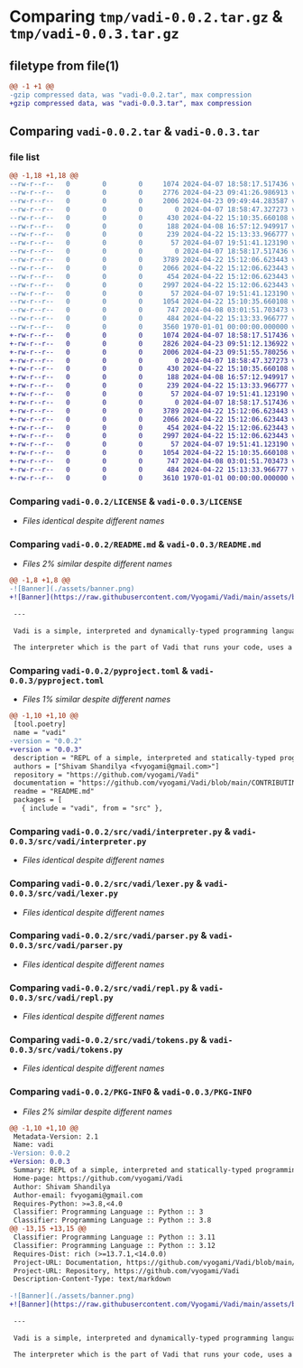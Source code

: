 # Comparing `tmp/vadi-0.0.2.tar.gz` & `tmp/vadi-0.0.3.tar.gz`

## filetype from file(1)

```diff
@@ -1 +1 @@
-gzip compressed data, was "vadi-0.0.2.tar", max compression
+gzip compressed data, was "vadi-0.0.3.tar", max compression
```

## Comparing `vadi-0.0.2.tar` & `vadi-0.0.3.tar`

### file list

```diff
@@ -1,18 +1,18 @@
--rw-r--r--   0        0        0     1074 2024-04-07 18:58:17.517436 vadi-0.0.2/LICENSE
--rw-r--r--   0        0        0     2776 2024-04-23 09:41:26.986913 vadi-0.0.2/README.md
--rw-r--r--   0        0        0     2006 2024-04-23 09:49:44.283587 vadi-0.0.2/pyproject.toml
--rw-r--r--   0        0        0        0 2024-04-07 18:58:47.327273 vadi-0.0.2/src/utils/__init__.py
--rw-r--r--   0        0        0      430 2024-04-22 15:10:35.660108 vadi-0.0.2/src/utils/console.py
--rw-r--r--   0        0        0      188 2024-04-08 16:57:12.949917 vadi-0.0.2/src/utils/constants.py
--rw-r--r--   0        0        0      239 2024-04-22 15:13:33.966777 vadi-0.0.2/src/utils/helpers.py
--rw-r--r--   0        0        0       57 2024-04-07 19:51:41.123190 vadi-0.0.2/src/utils/py.typed
--rw-r--r--   0        0        0        0 2024-04-07 18:58:17.517436 vadi-0.0.2/src/vadi/__init__.py
--rw-r--r--   0        0        0     3789 2024-04-22 15:12:06.623443 vadi-0.0.2/src/vadi/interpreter.py
--rw-r--r--   0        0        0     2066 2024-04-22 15:12:06.623443 vadi-0.0.2/src/vadi/lexer.py
--rw-r--r--   0        0        0      454 2024-04-22 15:12:06.623443 vadi-0.0.2/src/vadi/memory.py
--rw-r--r--   0        0        0     2997 2024-04-22 15:12:06.623443 vadi-0.0.2/src/vadi/parser.py
--rw-r--r--   0        0        0       57 2024-04-07 19:51:41.123190 vadi-0.0.2/src/vadi/py.typed
--rw-r--r--   0        0        0     1054 2024-04-22 15:10:35.660108 vadi-0.0.2/src/vadi/repl.py
--rw-r--r--   0        0        0      747 2024-04-08 03:01:51.703473 vadi-0.0.2/src/vadi/tokens.py
--rw-r--r--   0        0        0      484 2024-04-22 15:13:33.966777 vadi-0.0.2/src/vadi/typedef.py
--rw-r--r--   0        0        0     3560 1970-01-01 00:00:00.000000 vadi-0.0.2/PKG-INFO
+-rw-r--r--   0        0        0     1074 2024-04-07 18:58:17.517436 vadi-0.0.3/LICENSE
+-rw-r--r--   0        0        0     2826 2024-04-23 09:51:12.136922 vadi-0.0.3/README.md
+-rw-r--r--   0        0        0     2006 2024-04-23 09:51:55.780256 vadi-0.0.3/pyproject.toml
+-rw-r--r--   0        0        0        0 2024-04-07 18:58:47.327273 vadi-0.0.3/src/utils/__init__.py
+-rw-r--r--   0        0        0      430 2024-04-22 15:10:35.660108 vadi-0.0.3/src/utils/console.py
+-rw-r--r--   0        0        0      188 2024-04-08 16:57:12.949917 vadi-0.0.3/src/utils/constants.py
+-rw-r--r--   0        0        0      239 2024-04-22 15:13:33.966777 vadi-0.0.3/src/utils/helpers.py
+-rw-r--r--   0        0        0       57 2024-04-07 19:51:41.123190 vadi-0.0.3/src/utils/py.typed
+-rw-r--r--   0        0        0        0 2024-04-07 18:58:17.517436 vadi-0.0.3/src/vadi/__init__.py
+-rw-r--r--   0        0        0     3789 2024-04-22 15:12:06.623443 vadi-0.0.3/src/vadi/interpreter.py
+-rw-r--r--   0        0        0     2066 2024-04-22 15:12:06.623443 vadi-0.0.3/src/vadi/lexer.py
+-rw-r--r--   0        0        0      454 2024-04-22 15:12:06.623443 vadi-0.0.3/src/vadi/memory.py
+-rw-r--r--   0        0        0     2997 2024-04-22 15:12:06.623443 vadi-0.0.3/src/vadi/parser.py
+-rw-r--r--   0        0        0       57 2024-04-07 19:51:41.123190 vadi-0.0.3/src/vadi/py.typed
+-rw-r--r--   0        0        0     1054 2024-04-22 15:10:35.660108 vadi-0.0.3/src/vadi/repl.py
+-rw-r--r--   0        0        0      747 2024-04-08 03:01:51.703473 vadi-0.0.3/src/vadi/tokens.py
+-rw-r--r--   0        0        0      484 2024-04-22 15:13:33.966777 vadi-0.0.3/src/vadi/typedef.py
+-rw-r--r--   0        0        0     3610 1970-01-01 00:00:00.000000 vadi-0.0.3/PKG-INFO
```

### Comparing `vadi-0.0.2/LICENSE` & `vadi-0.0.3/LICENSE`

 * *Files identical despite different names*

### Comparing `vadi-0.0.2/README.md` & `vadi-0.0.3/README.md`

 * *Files 2% similar despite different names*

```diff
@@ -1,8 +1,8 @@
-![Banner](./assets/banner.png)
+![Banner](https://raw.githubusercontent.com/Vyogami/Vadi/main/assets/banner.png)
 
 ---
 
 Vadi is a simple, interpreted and dynamically-typed programming language. It comes with its own tool called a REPL, which lets you try out code quickly.
 
 The interpreter which is the part of Vadi that runs your code, uses a technique named "Recursive Descent Parsing." This technique helps the interpreter understand your high-level code by creating a data-structure called a `parse tree`. Then, the interpreter uses this parse tree to figure out what your code is asking it to do.You can check out the Vadi's [Syntax Grammar](#grammar) in BNF for more information.
```

### Comparing `vadi-0.0.2/pyproject.toml` & `vadi-0.0.3/pyproject.toml`

 * *Files 1% similar despite different names*

```diff
@@ -1,10 +1,10 @@
 [tool.poetry]
 name = "vadi"
-version = "0.0.2"
+version = "0.0.3"
 description = "REPL of a simple, interpreted and statically-typed programming language."
 authors = ["Shivam Shandilya <fvyogami@gmail.com>"]
 repository = "https://github.com/vyogami/Vadi"
 documentation = "https://github.com/vyogami/Vadi/blob/main/CONTRIBUTING.md"
 readme = "README.md"
 packages = [
   { include = "vadi", from = "src" },
```

### Comparing `vadi-0.0.2/src/vadi/interpreter.py` & `vadi-0.0.3/src/vadi/interpreter.py`

 * *Files identical despite different names*

### Comparing `vadi-0.0.2/src/vadi/lexer.py` & `vadi-0.0.3/src/vadi/lexer.py`

 * *Files identical despite different names*

### Comparing `vadi-0.0.2/src/vadi/parser.py` & `vadi-0.0.3/src/vadi/parser.py`

 * *Files identical despite different names*

### Comparing `vadi-0.0.2/src/vadi/repl.py` & `vadi-0.0.3/src/vadi/repl.py`

 * *Files identical despite different names*

### Comparing `vadi-0.0.2/src/vadi/tokens.py` & `vadi-0.0.3/src/vadi/tokens.py`

 * *Files identical despite different names*

### Comparing `vadi-0.0.2/PKG-INFO` & `vadi-0.0.3/PKG-INFO`

 * *Files 2% similar despite different names*

```diff
@@ -1,10 +1,10 @@
 Metadata-Version: 2.1
 Name: vadi
-Version: 0.0.2
+Version: 0.0.3
 Summary: REPL of a simple, interpreted and statically-typed programming language.
 Home-page: https://github.com/vyogami/Vadi
 Author: Shivam Shandilya
 Author-email: fvyogami@gmail.com
 Requires-Python: >=3.8,<4.0
 Classifier: Programming Language :: Python :: 3
 Classifier: Programming Language :: Python :: 3.8
@@ -13,15 +13,15 @@
 Classifier: Programming Language :: Python :: 3.11
 Classifier: Programming Language :: Python :: 3.12
 Requires-Dist: rich (>=13.7.1,<14.0.0)
 Project-URL: Documentation, https://github.com/vyogami/Vadi/blob/main/CONTRIBUTING.md
 Project-URL: Repository, https://github.com/vyogami/Vadi
 Description-Content-Type: text/markdown
 
-![Banner](./assets/banner.png)
+![Banner](https://raw.githubusercontent.com/Vyogami/Vadi/main/assets/banner.png)
 
 ---
 
 Vadi is a simple, interpreted and dynamically-typed programming language. It comes with its own tool called a REPL, which lets you try out code quickly.
 
 The interpreter which is the part of Vadi that runs your code, uses a technique named "Recursive Descent Parsing." This technique helps the interpreter understand your high-level code by creating a data-structure called a `parse tree`. Then, the interpreter uses this parse tree to figure out what your code is asking it to do.You can check out the Vadi's [Syntax Grammar](#grammar) in BNF for more information.
```

